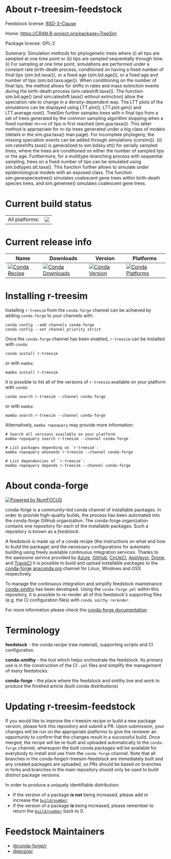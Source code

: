About r-treesim-feedstock
=========================

Feedstock license: [BSD-3-Clause](https://github.com/conda-forge/r-treesim-feedstock/blob/main/LICENSE.txt)

Home: https://CRAN.R-project.org/package=TreeSim

Package license: GPL-2

Summary: Simulation methods for phylogenetic trees where (i) all tips are sampled at one time point or (ii) tips are sampled sequentially through time. (i) For sampling at one time point, simulations are performed under a constant rate birth-death process, conditioned on having a fixed number of final tips (sim.bd.taxa()), or a fixed age (sim.bd.age()), or a fixed age and number of tips (sim.bd.taxa.age()). When conditioning on the number of final tips, the method allows for shifts in rates and mass extinction events during the birth-death process (sim.rateshift.taxa()). The function sim.bd.age() (and sim.rateshift.taxa() without extinction) allow the speciation rate to change in a density-dependent way. The LTT plots of the simulations can be displayed using LTT.plot(), LTT.plot.gen() and LTT.average.root(). TreeSim further samples trees with n final tips from a set of trees generated by the common sampling algorithm stopping when a fixed number m>>n of tips is first reached (sim.gsa.taxa()). This latter method is appropriate for m-tip trees generated under a big class of models (details in the sim.gsa.taxa() man page). For incomplete phylogeny, the missing speciation events can be added through simulations (corsim()). (ii) sim.rateshifts.taxa() is generalized to sim.bdsky.stt() for serially sampled trees, where the trees are conditioned on either the number of sampled tips or the age. Furthermore, for a multitype-branching process with sequential sampling, trees on a fixed number of tips can be simulated using sim.bdtypes.stt.taxa(). This function further allows to simulate under epidemiological models with an exposed class. The function sim.genespeciestree() simulates coalescent gene trees within birth-death species trees, and sim.genetree() simulates coalescent gene trees.

Current build status
====================


<table><tr><td>All platforms:</td>
    <td>
      <a href="https://dev.azure.com/conda-forge/feedstock-builds/_build/latest?definitionId=7997&branchName=main">
        <img src="https://dev.azure.com/conda-forge/feedstock-builds/_apis/build/status/r-treesim-feedstock?branchName=main">
      </a>
    </td>
  </tr>
</table>

Current release info
====================

| Name | Downloads | Version | Platforms |
| --- | --- | --- | --- |
| [![Conda Recipe](https://img.shields.io/badge/recipe-r--treesim-green.svg)](https://anaconda.org/conda-forge/r-treesim) | [![Conda Downloads](https://img.shields.io/conda/dn/conda-forge/r-treesim.svg)](https://anaconda.org/conda-forge/r-treesim) | [![Conda Version](https://img.shields.io/conda/vn/conda-forge/r-treesim.svg)](https://anaconda.org/conda-forge/r-treesim) | [![Conda Platforms](https://img.shields.io/conda/pn/conda-forge/r-treesim.svg)](https://anaconda.org/conda-forge/r-treesim) |

Installing r-treesim
====================

Installing `r-treesim` from the `conda-forge` channel can be achieved by adding `conda-forge` to your channels with:

```
conda config --add channels conda-forge
conda config --set channel_priority strict
```

Once the `conda-forge` channel has been enabled, `r-treesim` can be installed with `conda`:

```
conda install r-treesim
```

or with `mamba`:

```
mamba install r-treesim
```

It is possible to list all of the versions of `r-treesim` available on your platform with `conda`:

```
conda search r-treesim --channel conda-forge
```

or with `mamba`:

```
mamba search r-treesim --channel conda-forge
```

Alternatively, `mamba repoquery` may provide more information:

```
# Search all versions available on your platform:
mamba repoquery search r-treesim --channel conda-forge

# List packages depending on `r-treesim`:
mamba repoquery whoneeds r-treesim --channel conda-forge

# List dependencies of `r-treesim`:
mamba repoquery depends r-treesim --channel conda-forge
```


About conda-forge
=================

[![Powered by
NumFOCUS](https://img.shields.io/badge/powered%20by-NumFOCUS-orange.svg?style=flat&colorA=E1523D&colorB=007D8A)](https://numfocus.org)

conda-forge is a community-led conda channel of installable packages.
In order to provide high-quality builds, the process has been automated into the
conda-forge GitHub organization. The conda-forge organization contains one repository
for each of the installable packages. Such a repository is known as a *feedstock*.

A feedstock is made up of a conda recipe (the instructions on what and how to build
the package) and the necessary configurations for automatic building using freely
available continuous integration services. Thanks to the awesome service provided by
[Azure](https://azure.microsoft.com/en-us/services/devops/), [GitHub](https://github.com/),
[CircleCI](https://circleci.com/), [AppVeyor](https://www.appveyor.com/),
[Drone](https://cloud.drone.io/welcome), and [TravisCI](https://travis-ci.com/)
it is possible to build and upload installable packages to the
[conda-forge](https://anaconda.org/conda-forge) [anaconda.org](https://anaconda.org/)
channel for Linux, Windows and OSX respectively.

To manage the continuous integration and simplify feedstock maintenance
[conda-smithy](https://github.com/conda-forge/conda-smithy) has been developed.
Using the ``conda-forge.yml`` within this repository, it is possible to re-render all of
this feedstock's supporting files (e.g. the CI configuration files) with ``conda smithy rerender``.

For more information please check the [conda-forge documentation](https://conda-forge.org/docs/).

Terminology
===========

**feedstock** - the conda recipe (raw material), supporting scripts and CI configuration.

**conda-smithy** - the tool which helps orchestrate the feedstock.
                   Its primary use is in the construction of the CI ``.yml`` files
                   and simplify the management of *many* feedstocks.

**conda-forge** - the place where the feedstock and smithy live and work to
                  produce the finished article (built conda distributions)


Updating r-treesim-feedstock
============================

If you would like to improve the r-treesim recipe or build a new
package version, please fork this repository and submit a PR. Upon submission,
your changes will be run on the appropriate platforms to give the reviewer an
opportunity to confirm that the changes result in a successful build. Once
merged, the recipe will be re-built and uploaded automatically to the
`conda-forge` channel, whereupon the built conda packages will be available for
everybody to install and use from the `conda-forge` channel.
Note that all branches in the conda-forge/r-treesim-feedstock are
immediately built and any created packages are uploaded, so PRs should be based
on branches in forks and branches in the main repository should only be used to
build distinct package versions.

In order to produce a uniquely identifiable distribution:
 * If the version of a package **is not** being increased, please add or increase
   the [``build/number``](https://docs.conda.io/projects/conda-build/en/latest/resources/define-metadata.html#build-number-and-string).
 * If the version of a package **is** being increased, please remember to return
   the [``build/number``](https://docs.conda.io/projects/conda-build/en/latest/resources/define-metadata.html#build-number-and-string)
   back to 0.

Feedstock Maintainers
=====================

* [@conda-forge/r](https://github.com/orgs/conda-forge/teams/r/)
* [@jenzopr](https://github.com/jenzopr/)

